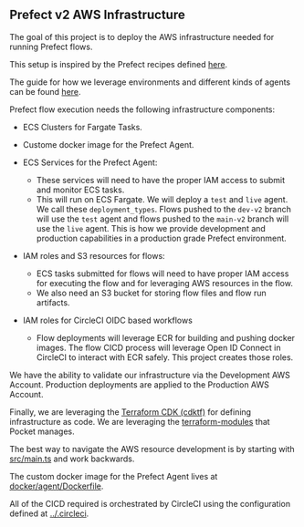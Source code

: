 ## Prefect v2 AWS Infrastructure

The goal of this project is to deploy the AWS infrastructure needed for running Prefect flows.

This setup is inspired by the Prefect recipes defined [here](https://docs.prefect.io/latest/recipes/recipes/).

The guide for how we leverage environments and different kinds of agents can be found [here](https://docs.prefect.io/latest/recipes/recipes/).

Prefect flow execution needs the following infrastructure components:

- ECS Clusters for Fargate Tasks.
- Custome docker image for the Prefect Agent.
- ECS Services for the Prefect Agent:

    - These services will need to have the proper IAM access to submit and monitor ECS tasks.
    - This will run on ECS Fargate.  We will deploy a `test` and `live` agent.  We call these `deployment_types`.  Flows pushed to the `dev-v2` branch will use the `test` agent and flows pushed to the `main-v2` branch will use the `live` agent.  This is how we provide development and production capabilities in a production grade Prefect environment.

- IAM roles and S3 resources for flows:
    
    - ECS tasks submitted for flows will need to have proper IAM access for executing the flow and for leveraging AWS resources in the flow.
    - We also need an S3 bucket for storing flow files and flow run artifacts.

- IAM roles for CircleCI OIDC based workflows

  - Flow deployments will leverage ECR for building and pushing docker images.  The flow CICD process will leverage Open ID Connect in CircleCI to interact with ECR safely.  This project creates those roles.

We have the ability to validate our infrastructure via the Development AWS Account.  Production deployments are applied to the Production AWS Account.

Finally, we are leveraging the [Terraform CDK (cdktf)](https://developer.hashicorp.com/terraform/tutorials/cdktf/cdktf-build) for defining infrastructure as code.  We are leveraging the [terraform-modules](https://github.com/Pocket/terraform-modules/) that Pocket manages.

The best way to navigate the AWS resource development is by starting with [src/main.ts](src/main.ts) and work backwards.

The custom docker image for the Prefect Agent lives at [docker/agent/Dockerfile](.docker/agent/Dockerfile).

All of the CICD required is orchestrated by CircleCI using the configuration defined at [../.circleci](../.circleci).